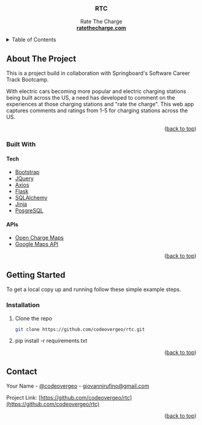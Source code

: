 <h3 align="center">RTC</h3>

  <p align="center">
    Rate The Charge
    <br />
    <a href="http://www.ratethecharge.com"><strong>ratethecharge.com</strong></a>
    
  </p>
</div>

<!-- TABLE OF CONTENTS -->
<details>
  <summary>Table of Contents</summary>
  <ol>
    <li>
      <a href="#about-the-project">About The Project</a>
      <ul>
        <li><a href="#built-with">Built With</a></li>
      </ul>
    </li>
    <li>
      <a href="#getting-started">Getting Started</a>
      <ul>
        <li><a href="#installation">Installation</a></li>
      </ul>
    </li>
    <li><a href="#usage">Usage</a></li>
	<li><a href="#contact">Contact</a></li>
    
  </ol>
</details>

<!-- ABOUT THE PROJECT -->

## About The Project

This is a project build in collaboration with Springboard's Software Career Track Bootcamp.

With electric cars becoming more popular and electric charging stations being built across the US, a need has developed to comment on the experiences at those charging stations and "rate the charge". This web app captures comments and ratings from 1-5 for charging stations across the US.

<p align="right">(<a href="#top">back to top</a>)</p>

### Built With

#### Tech

- [Bootstrap](https://getbootstrap.com)
- [JQuery](https://jquery.com)
- [Axios](https://axios-http.com/)
- [Flask](https://palletsprojects.com/p/flask/)
- [SQLAlchemy](https://www.sqlalchemy.org/)
- [Jinja](https://palletsprojects.com/p/jinja/)
- [PosgreSQL](https://www.postgresql.org/)

#### APIs

- [Open Charge Maps](https://openchargemap.org/site/develop/api)
- [Google Maps API](https://developers.google.com/maps)

<p align="right">(<a href="#top">back to top</a>)</p>

<!-- GETTING STARTED -->

## Getting Started

To get a local copy up and running follow these simple example steps.

### Installation

1. Clone the repo
   ```sh
   git clone https://github.com/codeovergeo/rtc.git
   ```
2. pip install -r requirements.txt

<p align="right">(<a href="#top">back to top</a>)</p>

<!-- CONTACT -->

## Contact

Your Name - [@codeovergeo](https://twitter.com/codeovergeo) - giovannirufino@gmail.com

Project Link: [https://github.com/codeovergeo/rtc](https://github.com/codeovergeo/rtc)

<p align="right">(<a href="#top">back to top</a>)</p>

<!-- MARKDOWN LINKS & IMAGES -->
<!-- https://www.markdownguide.org/basic-syntax/#reference-style-links -->

[contributors-shield]: https://img.shields.io/github/contributors/github_username/repo_name.svg?style=for-the-badge
[contributors-url]: https://github.com/github_username/repo_name/graphs/contributors
[forks-shield]: https://img.shields.io/github/forks/github_username/repo_name.svg?style=for-the-badge
[forks-url]: https://github.com/github_username/repo_name/network/members
[stars-shield]: https://img.shields.io/github/stars/github_username/repo_name.svg?style=for-the-badge
[stars-url]: https://github.com/github_username/repo_name/stargazers
[issues-shield]: https://img.shields.io/github/issues/github_username/repo_name.svg?style=for-the-badge
[issues-url]: https://github.com/github_username/repo_name/issues
[license-shield]: https://img.shields.io/github/license/github_username/repo_name.svg?style=for-the-badge
[license-url]: https://github.com/github_username/repo_name/blob/master/LICENSE.txt
[linkedin-shield]: https://img.shields.io/badge/-LinkedIn-black.svg?style=for-the-badge&logo=linkedin&colorB=555
[linkedin-url]: https://linkedin.com/in/linkedin_username
[product-screenshot]: images/screenshot.png
